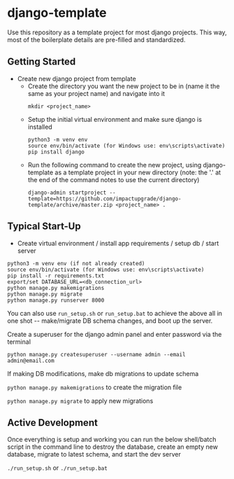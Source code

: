 # django-template
Use this repository as a template project for most django projects. This way, most of the boilerplate details are pre-filled and standardized.

## Getting Started

- Create new django project from template
  - Create the directory you want the new project to be in (name it the same as your project name) and navigate into it
    ```
    mkdir <project_name>
    ```
  - Setup the initial virtual environment and make sure django is installed
    ```
    python3 -m venv env
    source env/bin/activate (for Windows use: env\scripts\activate)
    pip install django
    ```
  - Run the following command to create the new project, using django-template as a template project in your new directory (note: the '.' at the end of the command notes to use the current directory)
    ```
    django-admin startproject --template=https://github.com/impactupgrade/django-template/archive/master.zip <project_name> .
    ```

## Typical Start-Up
- Create virtual environment / install app requirements / setup db / start server

```
python3 -m venv env (if not already created)
source env/bin/activate (for Windows use: env\scripts\activate)
pip install -r requirements.txt
export/set DATABASE_URL=<db_connection_url>
python manage.py makemigrations
python manage.py migrate
python manage.py runserver 8000
```

You can also use `run_setup.sh` or `run_setup.bat` to achieve the above all in one shot -- make/migrate DB schema 
changes, and boot up the server.

Create a superuser for the django admin panel and enter password via the terminal

`python manage.py createsuperuser --username admin --email admin@email.com`

If making DB modifications, make db migrations to update schema

`python manage.py makemigrations` to create the migration file

`python manage.py migrate` to apply new migrations

## Active Development

Once everything is setup and working you can run the below shell/batch script in the
command line to destroy the database, create an empty new database, migrate to
latest schema, and start the dev server

`./run_setup.sh` or `./run_setup.bat`
